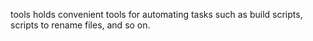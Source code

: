 tools holds convenient tools for automating tasks such as build scripts, scripts to rename files, and so on.
